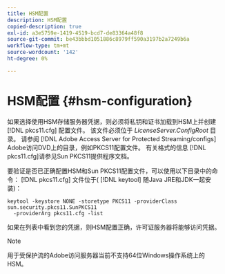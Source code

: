 ```yaml
---
title: HSM配置
description: HSM配置
copied-description: true
exl-id: a3e5759e-1419-4519-bcd7-de83364a48f8
source-git-commit: be43bbbd1051886c8979ff590a3197b2a7249b6a
workflow-type: tm+mt
source-wordcount: '142'
ht-degree: 0%

---
```


# HSM配置 {#hsm-configuration}

如果选择使用HSM存储服务器凭据，则必须将私钥和证书加载到HSM上并创建 [!DNL pkcs11.cfg] 配置文件。 该文件必须位于 *LicenseServer.ConfigRoot* 目录。 请参阅 [!DNL Adobe Access Server for Protected Streaming/configs] Adobe访问DVD上的目录，例如PKCS11配置文件。 有关格式的信息 [!DNL pkcs11.cfg]请参见Sun PKCS11提供程序文档。

要验证是否已正确配置HSM和Sun PKCS11配置文件，可以使用以下目录中的命令： [!DNL pkcs11.cfg] 文件位于( [!DNL keytool] 随Java JRE和JDK一起安装)：

```
keytool -keystore NONE -storetype PKCS11 -providerClass sun.security.pkcs11.SunPKCS11 
  -providerArg pkcs11.cfg -list
```

如果在列表中看到您的凭据，则HSM配置正确，许可证服务器将能够访问凭据。

>[!NOTE]
>
>用于受保护流的Adobe访问服务器当前不支持64位Windows操作系统上的HSM。
